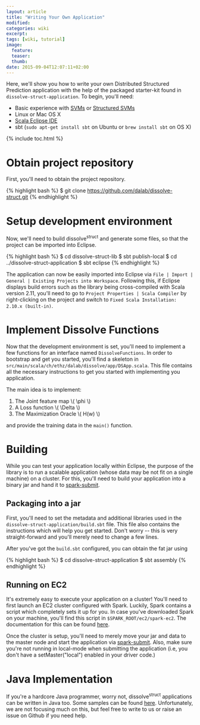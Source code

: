 ```yaml
---
layout: article
title: "Writing Your Own Application"
modified:
categories: wiki
excerpt:
tags: [wiki, tutorial]
image:
  feature:
  teaser:
  thumb:
date: 2015-09-04T12:07:11+02:00
---
```


Here, we'll show you how to write your own Distributed Structured Prediction application with
the help of the packaged starter-kit found in `dissolve-struct-application`.
To begin, you'll need:

* Basic experience with [SVMs](https://en.wikipedia.org/wiki/Support_vector_machine) or [Structured SVMs](https://en.wikipedia.org/wiki/Structured_support_vector_machine)
* Linux or Mac OS X
* [Scala Eclipse IDE](http://scala-ide.org/)
* sbt (`sudo apt-get install sbt` on Ubuntu or `brew install sbt` on OS X)

{% include toc.html %}

# Obtain project repository

First, you'll need to obtain the project repository.

{% highlight bash %}
$ git clone https://github.com/dalab/dissolve-struct.git
{% endhighlight %}

# Setup development environment

Now, we'll need to build dissolve<sup>struct</sup> and generate some files,
so that the project can be imported into Eclipse.

{% highlight bash %}
$ cd dissolve-struct-lib
$ sbt publish-local
$ cd ../dissolve-struct-application
$ sbt eclipse
{% endhighlight %}

The application can now be easily imported into Eclipse via
`File | Import | General | Existing Projects into Workspace`.
Following this, if Eclipse displays build errors such as the library being
cross-compiled with Scala version 2.11, you'll need to go to
`Project Properties | Scala Compiler` by right-clicking on the project and
switch to `Fixed Scala Installation: 2.10.x (built-in)`.

# Implement Dissolve Functions

Now that the development environment is set, you'll need to implement a few functions for an interface named `DissolveFunctions`.
In order to bootstrap and get you started, you'll find a skeleton in
`src/main/scala/ch/ethz/dalab/dissolve/app/DSApp.scala`.
This file contains all the necessary instructions to get you started with
implementing you application.

The main idea is to implement:

1. The Joint feature map \\( \phi \\)
2. A Loss function \\( \Delta \\)
3. The Maximization Oracle \\( H(w) \\)

and provide the training data in the `main()` function.

# Building

While you can test your application locally within Eclipse, the purpose of
the library is to run a scalable application (whose data may be not fit on a single
machine) on a cluster.
For this, you'll need to build your application into a binary jar and hand it
to [spark-submit](http://spark.apache.org/docs/latest/submitting-applications.html).

## Packaging into a jar
First, you'll need to set the metadata and additional libraries used in the
`dissolve-struct-application/build.sbt` file.
This file also contains the instructions which will help you get started.
Don't worry -- this is very straight-forward and you'll merely need to change
a few lines.

After you've got the `build.sbt` configured, you can obtain the fat jar using

{% highlight bash %}
$ cd dissolve-struct-application
$ sbt assembly
{% endhighlight %}

## Running on EC2
It's extremely easy to execute your application on a cluster!
You'll need to first launch an EC2 cluster configured with Spark.
Luckily, Spark contains a script which completely sets it up for you.
In case you've downloaded Spark on your machine, you'll find this script in
`$SPARK_ROOT/ec2/spark-ec2`.
The documentation for this can be found
[here](http://spark.apache.org/docs/latest/ec2-scripts.html).

Once the cluster is setup, you'll need to merely move your jar and data to the master node and
start the application via [spark-submit](http://spark.apache.org/docs/latest/submitting-applications.html).
Also, make sure you're not running in local-mode when submitting the application
(i.e, you don't have a setMaster("local") enabled in your driver code.)

# Java Implementation
If you're a hardcore Java programmer, worry not, dissolve<sup>struct</sup>
applications can be written in Java too.
Some samples can be found
[here](https://bitbucket.org/tribhuvanesh/java-dissolve-struct/overview).
Unfortunately, we are not focusing much on this, but feel free to write
to us or raise an issue on Github if you need help.
